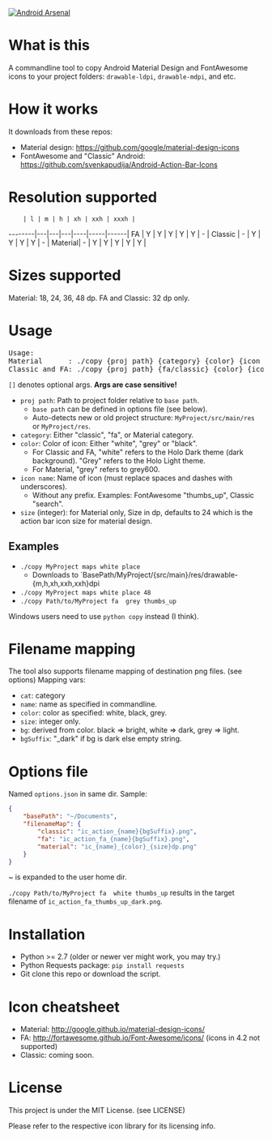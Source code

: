 [![Android Arsenal](https://img.shields.io/badge/Android%20Arsenal-android--icon--copier-brightgreen.svg?style=flat)](https://android-arsenal.com/details/1/1325)

What is this
============
A commandline tool to copy Android Material Design and FontAwesome icons to your
 project folders: `drawable-ldpi`, `drawable-mdpi`, and etc.

How it works
============
It downloads from these repos:
- Material design: https://github.com/google/material-design-icons
- FontAwesome and "Classic" Android: https://github.com/svenkapudija/Android-Action-Bar-Icons

Resolution supported
====================
        | l | m | h | xh | xxh | xxxh |
--------|---|---|---|----|-----|------|
FA      | Y | Y | Y | Y  |  Y  |   -  |
Classic | - | Y | Y | Y  |  Y  |   -  |
Material| - | Y | Y | Y  |  Y  |   Y  |

Sizes supported
===============
Material: 18, 24, 36, 48 dp.
FA and Classic: 32 dp only.


Usage
=====
<pre>
Usage:
Material      : ./copy {proj path} {category} {color} {icon name} [size]
Classic and FA: ./copy {proj path} {fa/classic} {color} {icon name}
</pre>

`[]` denotes optional args.
**Args are case sensitive!**

- `proj path`: Path to project folder relative to `base path`.
    - `base path` can be defined in options file (see below).
    - Auto-detects new or old project structure: `MyProject/src/main/res` or
      `MyProject/res`.
- `category`: Either "classic", "fa", or Material category.
- `color`: Color of icon: Either "white", "grey" or "black".
    - For Classic and FA, "white" refers to the Holo Dark theme (dark background).
      "Grey" refers to the Holo Light theme.
    - For Material, "grey" refers to grey600.
- `icon name`: Name of icon (must replace spaces and dashes with underscores).
    - Without any prefix. Examples: FontAwesome "thumbs_up", Classic "search".
- `size` (integer): for Material only, Size in dp, defaults to 24 which is the
    action bar icon size for material design.

Examples
--------
- `./copy MyProject maps white place`
    - Downloads to `BasePath/MyProject/{src/main}/res/drawable-{m,h,xh,xxh,xxh}dpi
- `./copy MyProject maps white place 48`
- `./copy Path/to/MyProject fa  grey thumbs_up`

Windows users need to use `python copy` instead (I think).

Filename mapping
================
The tool also supports filename mapping of destination png files. (see options)
Mapping vars:

- `cat`: category
- `name`: name as specified in commandline.
- `color`: color as specified: white, black, grey.
- `size`: integer only.
- `bg`: derived from color. black => bright, white => dark, grey => light.
- `bgSuffix`: "_dark" if bg is dark else empty string.

Options file
============
Named `options.json` in same dir. Sample:
```json
{
    "basePath": "~/Documents",
    "filenameMap": {
        "classic": "ic_action_{name}{bgSuffix}.png",
        "fa": "ic_action_fa_{name}{bgSuffix}.png",
        "material": "ic_{name}_{color}_{size}dp.png"
    }
}
```

~ is expanded to the user home dir.

`./copy Path/to/MyProject fa  white thumbs_up`  results in the
target filename of `ic_action_fa_thumbs_up_dark.png`.

Installation
============
- Python >= 2.7 (older or newer ver might work, you may try.)
- Python Requests package: `pip install requests`
- Git clone this repo or download the script.

Icon cheatsheet
===============
- Material: http://google.github.io/material-design-icons/
- FA: http://fortawesome.github.io/Font-Awesome/icons/ (icons in 4.2 not supported)
- Classic: coming soon.

License
=======
This project is under the MIT License. (see LICENSE)

Please refer to the respective icon library for its licensing info.
